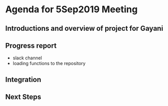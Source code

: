 # Agenda for 5Sep2019 Meeting
## Introductions and overview of project for Gayani
## Progress report 
  - slack channel
  - loading functions to the repository
## Integration
## Next Steps
